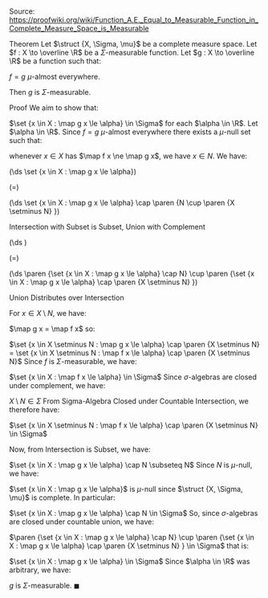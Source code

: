 # 

Source: https://proofwiki.org/wiki/Function_A.E._Equal_to_Measurable_Function_in_Complete_Measure_Space_is_Measurable

Theorem
Let $\struct {X, \Sigma, \mu}$ be a complete measure space.
Let $f : X \to \overline \R$ be a $\Sigma$-measurable function.
Let $g : X \to \overline \R$ be a function such that: 

$f = g$ $\mu$-almost everywhere.

Then $g$ is $\Sigma$-measurable.


Proof
We aim to show that: 

$\set {x \in X : \map g x \le \alpha} \in \Sigma$
for each $\alpha \in \R$. 
Let $\alpha \in \R$. 
Since $f = g$ $\mu$-almost everywhere there exists a $\mu$-null set such that: 

whenever $x \in X$ has $\map f x \ne \map g x$, we have $x \in N$.
We have: 














\(\ds \set {x \in X : \map g x \le \alpha}\)

\(=\)







\(\ds \set {x \in X : \map g x \le \alpha} \cap \paren {N \cup \paren {X \setminus N} }\)





Intersection with Subset is Subset, Union with Complement














\(\ds \)

\(=\)







\(\ds \paren {\set {x \in X : \map g x \le \alpha} \cap N} \cup \paren {\set {x \in X : \map g x \le \alpha} \cap \paren {X \setminus N} }\)





Union Distributes over Intersection



For $x \in X \setminus N$, we have: 

$\map g x = \map f x$
so:

$\set {x \in X \setminus N : \map g x \le \alpha} \cap \paren {X \setminus N} = \set {x \in X \setminus N : \map f x \le \alpha} \cap \paren {X \setminus N}$
Since $f$ is $\Sigma$-measurable, we have: 

$\set {x \in X : \map f x \le \alpha} \in \Sigma$
Since $\sigma$-algebras are closed under complement, we have: 

$X \setminus N \in \Sigma$
From Sigma-Algebra Closed under Countable Intersection, we therefore have: 

$\set {x \in X \setminus N : \map f x \le \alpha} \cap \paren {X \setminus N} \in \Sigma$

Now, from Intersection is Subset, we have: 

$\set {x \in X : \map g x \le \alpha} \cap N \subseteq N$
Since $N$ is $\mu$-null, we have: 

$\set {x \in X : \map g x \le \alpha}$ is $\mu$-null
since $\struct {X, \Sigma, \mu}$ is complete. 
In particular: 

$\set {x \in X : \map g x \le \alpha} \cap N \in \Sigma$
So, since $\sigma$-algebras are closed under countable union, we have: 

$\paren {\set {x \in X : \map g x \le \alpha} \cap N} \cup \paren {\set {x \in X : \map g x \le \alpha} \cap \paren {X \setminus N} } \in \Sigma$
that is: 

$\set {x \in X : \map g x \le \alpha} \in \Sigma$
Since $\alpha \in \R$ was arbitrary, we have: 

$g$ is $\Sigma$-measurable.
$\blacksquare$





